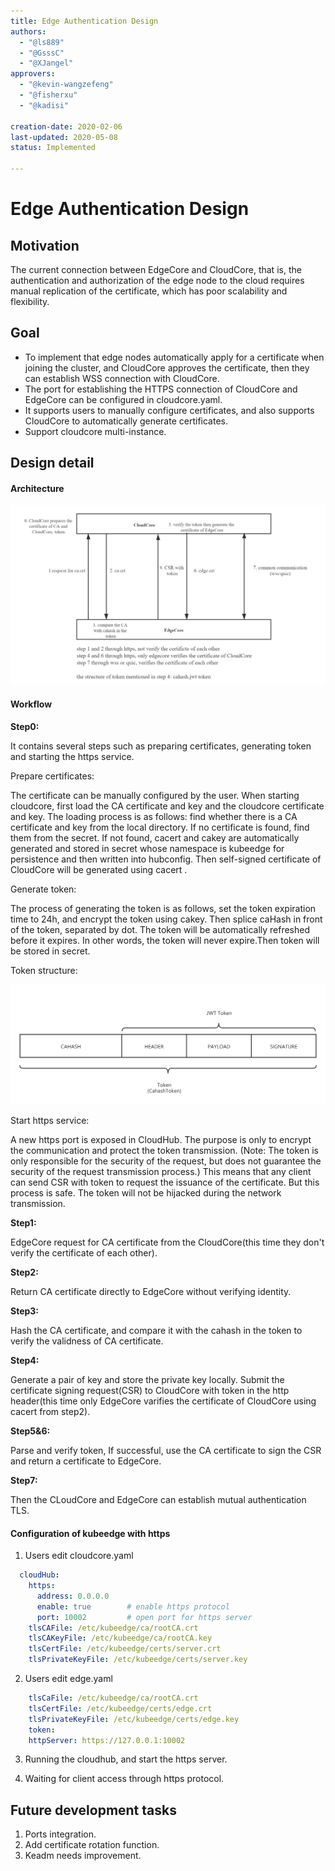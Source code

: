 ```yaml
---
title: Edge Authentication Design
authors:
  - "@ls889"
  - "@GsssC"
  - "@XJangel"
approvers:
  - "@kevin-wangzefeng"
  - "@fisherxu"
  - "@kadisi"

creation-date: 2020-02-06
last-updated: 2020-05-08
status: Implemented

---
```


# Edge Authentication Design

## Motivation

The current connection between EdgeCore and CloudCore, that is, the authentication and authorization of the edge node to the cloud requires manual replication of the certificate, which has poor scalability and flexibility. 

## Goal

- To implement that edge nodes automatically apply for a certificate when joining the cluster, and CloudCore approves the certificate, then they can establish WSS connection with CloudCore.
- The port for establishing the HTTPS connection of CloudCore and EdgeCore can be configured in cloudcore.yaml.
- It supports users to manually configure certificates, and also supports CloudCore to automatically generate certificates.
- Support cloudcore multi-instance. 

## Design detail

#### Architecture

![workflow.png](../images/edgeAuthentication/authentication-flow.png)

#### **Workflow**

**Step0:** 

It contains several steps such as preparing certificates, generating token and starting the https service.

Prepare certificates:

The certificate can be manually configured by the user. When starting cloudcore, first load the CA certificate and key and the cloudcore certificate and key. The loading process is as follows: find whether there is a CA certificate and key from the local directory. If no certificate is found, find them from the secret. If not found, cacert and cakey are automatically generated and stored in secret whose namespace is kubeedge for persistence and then written into hubconfig. Then self-signed certificate of CloudCore will be generated using cacert .

Generate token:

The process of generating the token is as follows, set the token expiration time to 24h, and encrypt the token using cakey. Then splice caHash in front of the token, separated by dot. The token will be automatically refreshed before it expires. In other words, the token will never expire.Then token will be stored in secret.

Token structure:

![token.png](../images/edgeAuthentication/token.png)

Start https service:

A new https port is exposed in CloudHub. The purpose is only to encrypt the communication and protect the token transmission. (Note: The token is only responsible for the security of the request, but does not guarantee the security of the request transmission process.) This means that any client can send CSR with token to request the issuance of the certificate. But this process is safe. The token will not be hijacked during the network transmission.

**Step1:**

EdgeCore request for CA certificate from the CloudCore(this time they don't verify the certificate of each other).

**Step2:** 

Return CA certificate directly to EdgeCore without verifying identity.

**Step3:**

Hash the CA certificate, and compare it with the cahash in the token to verify the validness of CA certificate.

**Step4:**

Generate a pair of key and store the private key locally. Submit the certificate signing request(CSR) to CloudCore with token in the http header(this time only EdgeCore varifies the certificate of CloudCore using cacert from step2).

**Step5&6:** 

Parse and verify token, If successful, use the CA certificate to sign the CSR and return a certificate to EdgeCore.

**Step7:**

Then the CLoudCore and EdgeCore can establish mutual authentication TLS.



#### Configuration of kubeedge with https

1. Users edit cloudcore.yaml

```yaml
  cloudHub:
    https:                          
      address: 0.0.0.0
      enable: true        # enable https protocol
      port: 10002         # open port for https server
    tlsCAFile: /etc/kubeedge/ca/rootCA.crt
    tlsCAKeyFile: /etc/kubeedge/ca/rootCA.key
    tlsCertFile: /etc/kubeedge/certs/server.crt
    tlsPrivateKeyFile: /etc/kubeedge/certs/server.key
```

2. Users edit edge.yaml

```yaml
    tlsCaFile: /etc/kubeedge/ca/rootCA.crt
    tlsCertFile: /etc/kubeedge/certs/edge.crt
    tlsPrivateKeyFile: /etc/kubeedge/certs/edge.key
    token: 
    httpServer: https://127.0.0.1:10002
```


3. Running the cloudhub, and start the https server.

4. Waiting for client access through https protocol.



## Future development tasks
1. Ports integration.
2. Add certificate rotation function.
3. Keadm needs improvement.
